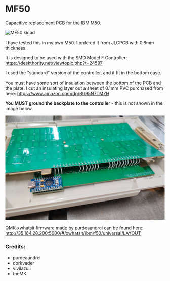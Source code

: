 # MF50
Capacitive replacement PCB for the IBM M50.

![MF50 kicad](https://i.imgur.com/UvGCcPZ.png)

I have tested this in my own M50. I ordered it from JLCPCB with 0.6mm thickness. 

It is designed to be used with the SMD Model F Controller: https://deskthority.net/viewtopic.php?t=24597

I used the "standard" version of the controller, and it fit in the bottom case.

You must have some sort of insulation between the bottom of the PCB and the plate. I cut an insulating layer out a sheet of 0.1mm PVC purchased from here: https://www.amazon.com/dp/B095N7TMZH

**You MUST ground the backplate to the controller** - this is not shown in the image below.

![IMG_20231028_001553](https://github.com/nearestexit/MF50/blob/main/Reference/IMG_20231028_001553.jpg)


QMK-xwhatsit firmware made by purdeaandrei can be found here: http://35.164.28.200:5000/#/xwhatsit/ibm/f50/universal/LAYOUT

### Credits:
- purdeaandrei
- dorkvader
- vivilazuli
- theMK
